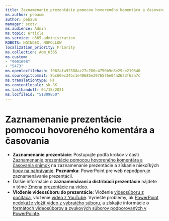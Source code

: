 ```yaml
---
title: Zaznamenanie prezentácie pomocou hovoreného komentára a časovania
ms.author: pebaum
author: pebaum
manager: scotv
ms.audience: Admin
ms.topic: article
ms.service: o365-administration
ROBOTS: NOINDEX, NOFOLLOW
localization_priority: Priority
ms.collection: Adm_O365
ms.custom:
- "9001698"
- "5473"
ms.openlocfilehash: f962afa92388ac27c786c4750b9e8e29ce219640
ms.sourcegitcommit: 8bc60ec34bc1e40685e3976576e04a2623f63a7c
ms.translationtype: HT
ms.contentlocale: sk-SK
ms.lasthandoff: 04/15/2021
ms.locfileid: "51809850"
---
```

# <a name="record-a-presentation-with-narration-and-timing"></a>Zaznamenanie prezentácie pomocou hovoreného komentára a časovania

- **Zaznamenanie prezentácie**: Postupujte podľa krokov v časti [Zaznamenanie prezentácie pomocou hovoreného komentára a časovania snímok](https://support.office.com/article/Record-a-slide-show-with-narration-and-slide-timings-0B9502C6-5F6C-40AE-B1E7-E47D8741161C) na zaznamenanie prezentácie a získanie niekoľkých [tipov na nahrávanie](https://support.office.com/article/Record-a-slide-show-with-narration-and-slide-timings-0B9502C6-5F6C-40AE-B1E7-E47D8741161C#OfficeVersion=Web).
**Poznámka**: PowerPoint pre web nepodporuje zaznamenávanie prezentácií. 
- Ďalšie informácie o **zaznamenávaní a distribúcii prezentácie** nájdete v téme [Zmena prezentácie na video](https://support.office.com/article/Turn-your-presentation-into-a-video-C140551F-CB37-4818-B5D4-3E30815C3E83).
- **Vloženie videosúboru do prezentácie**: Vloženie [videosúboru z počítača](https://support.office.com/article/insert-and-play-a-video-file-from-your-computer-f3fcbd3e-5f86-4320-8aea-31bff480ed02), vloženie [videa z YouTube](https://support.office.com/article/Insert-a-video-from-YouTube-or-another-site-8340ec69-4cee-4fe1-ab96-4849154bc6db).  Vyriešte problémy, ak [PowerPoint nedokáže vložiť video z vybratého súboru](https://support.office.com/article/PowerPoint-cannot-insert-a-video-from-the-selected-file-acd46430-9e0c-4dca-9484-19cf0afdde7c), a získajte informácie o [formátoch videosúborov a zvukových súborov podporovaných v PowerPointe](https://support.office.com/article/video-and-audio-file-formats-supported-in-powerpoint-d8b12450-26db-4c7b-a5c1-593d3418fb59).
